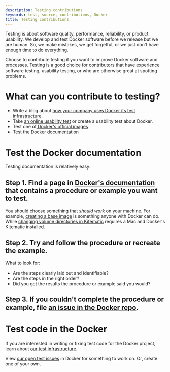 ```yaml
---
description: Testing contributions
keywords: test, source, contributions, Docker
title: Testing contributions
---
```


Testing is about software quality, performance, reliability, or product
usability. We develop and test Docker software before we release but we are
human. So, we make mistakes, we get forgetful, or we just don't have enough
time to do everything.

Choose to contribute testing if you want to improve Docker software and
processes. Testing is a good choice for contributors that have experience
software testing, usability testing, or who are otherwise great at spotting
problems.

# What can you contribute to testing?

* Write a blog about <a href="http://www.appneta.com/blog/automated-testing-with-docker/" target="_blank">how your company uses Docker its test infrastructure</a>.
* Take <a href="http://ows.io/tj/w88v3siv" target="_blank">an online usability test</a> or create a usability test about Docker.
* Test one of<a href="https://github.com/docker-library/official-images/issues"> Docker's official images</a>
* Test the Docker documentation


# Test the Docker documentation

Testing documentation is relatively easy:

## Step 1.  Find a page in <a href="/" target="_blank">Docker's documentation</a> that contains a procedure or example you want to test.

You should choose something that _should work_ on your machine. For example,
<a href="/engine/userguide/eng-image/baseimages/" target="_blank">creating
a base image</a> is something anyone with Docker can do. While <a
href="https://kitematic.com/docs/managing-volumes/" target="_blank">changing
volume directories in Kitematic</a> requires a Mac and Docker's Kitematic
installed.

## Step 2.  Try and follow the procedure or recreate the example.

What to look for:

 * Are the steps clearly laid out and identifiable?
 * Are the steps in the right order?
 * Did you get the results the procedure or example said you would?

## Step 3.  If you couldn't complete the procedure or example, file <a href="https://github.com/docker/docker/issues/new" target="_blank">an issue in the Docker repo</a>.

# Test code in the Docker

If you are interested in writing or fixing test code for the Docker project, learn  about  <a href="/opensource/project/test-and-docs/" target="_blank">our test infrastructure</a>.

View <a href="https://goo.gl/JWuQPJ" target="_blank"> our open test issues</a> in Docker for something to work on. Or, create one of your own.
